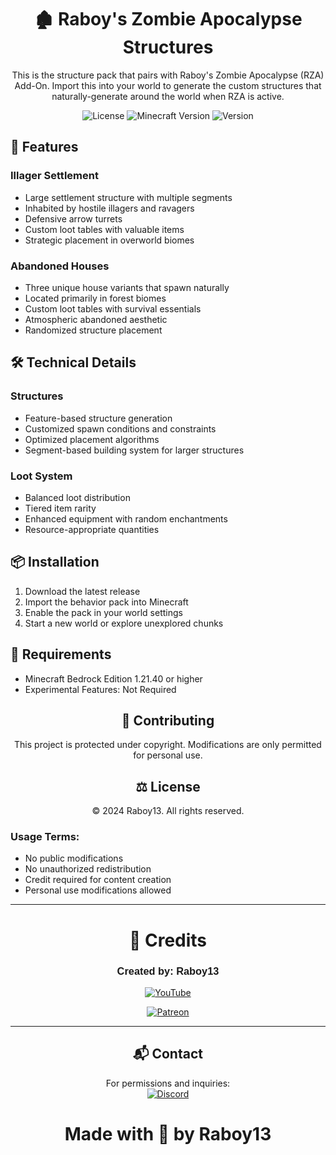 <div align="center">

# 🏚️ Raboy's Zombie Apocalypse Structures

This is the structure pack that pairs with Raboy's Zombie Apocalypse (RZA) Add-On. Import this into your world to generate the custom structures that naturally-generate around the world when RZA is active.

![License](https://img.shields.io/badge/license-MIT-blue)
![Minecraft Version](https://img.shields.io/badge/Minecraft-1.21.40+-green)
![Version](https://img.shields.io/badge/version-1.2.3-orange)

</div>

## 🌟 Features

### Illager Settlement
- Large settlement structure with multiple segments
- Inhabited by hostile illagers and ravagers
- Defensive arrow turrets
- Custom loot tables with valuable items
- Strategic placement in overworld biomes

### Abandoned Houses
- Three unique house variants that spawn naturally
- Located primarily in forest biomes
- Custom loot tables with survival essentials
- Atmospheric abandoned aesthetic
- Randomized structure placement

## 🛠️ Technical Details

### Structures
- Feature-based structure generation
- Customized spawn conditions and constraints
- Optimized placement algorithms
- Segment-based building system for larger structures

### Loot System
- Balanced loot distribution
- Tiered item rarity
- Enhanced equipment with random enchantments
- Resource-appropriate quantities

## 📦 Installation

1. Download the latest release
2. Import the behavior pack into Minecraft
3. Enable the pack in your world settings
4. Start a new world or explore unexplored chunks

## 🔧 Requirements

- Minecraft Bedrock Edition 1.21.40 or higher
- Experimental Features: Not Required

<div align="center">

## 🤝 Contributing

This project is protected under copyright. Modifications are only permitted for personal use.

## ⚖️ License
© 2024 Raboy13. All rights reserved.
<div align="left">

### Usage Terms:
- No public modifications
- No unauthorized redistribution
- Credit required for content creation
- Personal use modifications allowed

</div>

---
# 👥 Credits

### <span style="font-family: 'Minecraft', sans-serif;">**Created by:** Raboy13</span>

[![YouTube](https://img.shields.io/badge/YouTube-Subscribe%20-FF0000?style=for-the-badge&logo=youtube&logoColor=white)](https://youtube.com/raboy13)

[![Patreon](https://img.shields.io/badge/Patreon-Support%20Me-orange?style=for-the-badge&logo=patreon&logoColor=white)](https://www.patreon.com/c/Raboy13)

---
## 📬 Contact

For permissions and inquiries:  
[![Discord](https://img.shields.io/badge/Discord-7289DA?style=for-the-badge&logo=discord&logoColor=white)](https://discord.gg/yxbDH2YFbb) 

# Made with 💜 by Raboy13

</div>